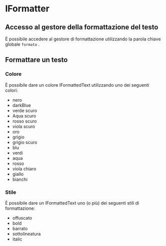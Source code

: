 # IFormatter

## Accesso al gestore della formattazione del testo

È possibile accedere al gestore di formattazione utilizzando la parola chiave globale `formato` [](/Vanilla/Global_Functions/).

## Formattare un testo

### Colore

È possibile dare un colore IFormattedText utilizzando uno dei seguenti colori:

- nero
- darkBlue
- verde scuro
- Aqua scuro
- rosso scuro
- viola scuro
- oro
- grigio
- grigio scuro
- blu
- verdi
- aqua
- rosso
- viola chiaro
- giallo
- bianchi

### Stile

È possibile dare un IFormattedText uno (o più) dei seguenti stili di formattazione:

- offuscato
- bold
- barrato
- sottolineatura
- italic